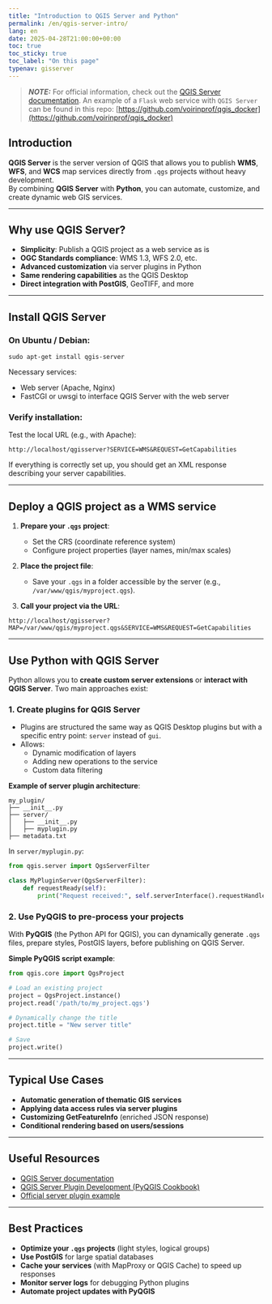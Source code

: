 ```yaml
---
title: "Introduction to QGIS Server and Python"
permalink: /en/qgis-server-intro/
lang: en
date: 2025-04-28T21:00:00+00:00
toc: true
toc_sticky: true
toc_label: "On this page"
typenav: gisserver
---
```


> **_NOTE:_** For official information, check out the [QGIS Server documentation](https://docs.qgis.org/3.34/en/docs/server_manual/index.html). An example of a `Flask` web service with `QGIS Server` can be found in this repo: [https://github.com/voirinprof/qgis_docker](https://github.com/voirinprof/qgis_docker)

## Introduction

**QGIS Server** is the server version of QGIS that allows you to publish **WMS**, **WFS**, and **WCS** map services directly from `.qgs` projects without heavy development.  
By combining **QGIS Server** with **Python**, you can automate, customize, and create dynamic web GIS services.

---

## Why use QGIS Server?

- **Simplicity**: Publish a QGIS project as a web service as is
- **OGC Standards compliance**: WMS 1.3, WFS 2.0, etc.
- **Advanced customization** via server plugins in Python
- **Same rendering capabilities** as the QGIS Desktop
- **Direct integration with PostGIS**, GeoTIFF, and more

---

## Install QGIS Server

### On Ubuntu / Debian:

```shell
sudo apt-get install qgis-server
```

Necessary services:
- Web server (Apache, Nginx)
- FastCGI or uwsgi to interface QGIS Server with the web server

### Verify installation:

Test the local URL (e.g., with Apache):

```
http://localhost/qgisserver?SERVICE=WMS&REQUEST=GetCapabilities
```

If everything is correctly set up, you should get an XML response describing your server capabilities.

---

## Deploy a QGIS project as a WMS service

1. **Prepare your `.qgs` project**:
   - Set the CRS (coordinate reference system)
   - Configure project properties (layer names, min/max scales)

2. **Place the project file**:
   - Save your `.qgs` in a folder accessible by the server (e.g., `/var/www/qgis/myproject.qgs`).

3. **Call your project via the URL**:

```text
http://localhost/qgisserver?MAP=/var/www/qgis/myproject.qgs&SERVICE=WMS&REQUEST=GetCapabilities
```

---

## Use Python with QGIS Server

Python allows you to **create custom server extensions** or **interact with QGIS Server**. Two main approaches exist:

### 1. **Create plugins for QGIS Server**

- Plugins are structured the same way as QGIS Desktop plugins but with a specific entry point: `server` instead of `gui`.
- Allows:
  - Dynamic modification of layers
  - Adding new operations to the service
  - Custom data filtering

**Example of server plugin architecture**:

```
my_plugin/
├── __init__.py
├── server/
│   ├── __init__.py
│   ├── myplugin.py
├── metadata.txt
```

In `server/myplugin.py`:

```python
from qgis.server import QgsServerFilter

class MyPluginServer(QgsServerFilter):
    def requestReady(self):
        print("Request received:", self.serverInterface().requestHandler().parameterMap())
```

### 2. **Use PyQGIS to pre-process your projects**

With **PyQGIS** (the Python API for QGIS), you can dynamically generate `.qgs` files, prepare styles, PostGIS layers, before publishing on QGIS Server.

**Simple PyQGIS script example**:

```python
from qgis.core import QgsProject

# Load an existing project
project = QgsProject.instance()
project.read('/path/to/my_project.qgs')

# Dynamically change the title
project.title = "New server title"

# Save
project.write()
```

---

## Typical Use Cases

- **Automatic generation of thematic GIS services**
- **Applying data access rules via server plugins**
- **Customizing GetFeatureInfo** (enriched JSON response)
- **Conditional rendering based on users/sessions**

---

## Useful Resources

- [QGIS Server documentation](https://docs.qgis.org/3.34/en/docs/server_manual/)
- [QGIS Server Plugin Development (PyQGIS Cookbook)](https://docs.qgis.org/3.34/en/docs/pyqgis_developer_cookbook/server/index.html)
- [Official server plugin example](https://github.com/qgis/QGIS-Server-Plugin-Examples)

---

## Best Practices

- **Optimize your `.qgs` projects** (light styles, logical groups)
- **Use PostGIS** for large spatial databases
- **Cache your services** (with MapProxy or QGIS Cache) to speed up responses
- **Monitor server logs** for debugging Python plugins
- **Automate project updates with PyQGIS**
